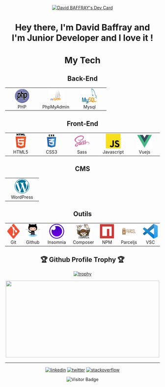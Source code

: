 <div id="header" align="center">
<!--   <img width="400" src="./img/pngwing.com.png"> -->
  <a href="https://app.daily.dev/David67"><img src="https://api.daily.dev/devcards/54ae6ab717b44a26ac4f4e411870a8ac.png?r=8k9" width="200" alt="David BAFFRAY's Dev Card"/></a>
  <br>
  <h1 align="center">Hey there, I'm David Baffray and<br> I'm Junior Developer and I love it !</h1>
</div>

<div id="section" align="center">
  <h1 align="center">My Tech</h1>
  <h2 align="center">Back-End</h2>
  <table>
    <tr>
      <td align="center" width="96">
        <a href="#David-BAFFRAY-Back-End">
          <img src="./img/php-logo.svg" width="48" height="48" alt="Php"/>
        </a>
        <br>PHP
      </td>
      <td align="center" width="96">
        <a href="#David-BAFFRAY-Back-End">
          <img src="./img/phpmyadmin.svg" width="48" height="48" alt="PhpMyAdmin"/>
        </a>
        <br>PhpMyAdmin
      </td>
      <td align="center" width="96">
        <a href="#David-BAFFRAY-Back-End">
          <img src="./img/mysql.svg" width="48" height="48" alt="Mysql"/>
        </a>
        <br>Mysql
      </td>
    </tr>
  </table>
  <h2 align="center">Front-End</h2>
    <table>
     <tr>
      <td align="center" width="96">
        <a href="#David-BAFFRAY-Front-End">
          <img src="./img/html5.svg" width="48" height="48" alt="HTML"/>
        </a>
        <br>HTML5
      </td>
      <td align="center" width="96">
        <a href="#David-BAFFRAY-Front-End">
          <img src="./img/css3.svg" width="48" height="48" alt="CSS"/>
        </a>
        <br>CSS3
      </td>
      <td align="center" width="96">
        <a href="#David-BAFFRAY-Front-End">
          <img src="./img/sass.svg" width="48" height="48" alt="Sass"/>
        </a>
        <br>Sass
      </td>
      <td align="center" width="96">
        <a href="#David-BAFFRAY-Front-End" >
          <img src="./img/javascript.svg" width="48" height="48" alt="Javascript"/>
        </a>
        <br>Javascript
      </td>
      <td align="center" width="96">
        <a href="#David-BAFFRAY-Front-End">
          <img src="./img/vuejs.svg" width="48" height="48" alt="Vuejs"/>
        </a>
        <br>Vuejs
      </td>
    </tr>
  </table>
  <h2 align="center">CMS</h2>
    <table>
      <tr>
        <td align="center" width="96">
          <a href="#David-BAFFRAY-CMS">
            <img src="./img/wordpress.svg" width="48" height="48" alt="WordPress"/>
          </a>
          <br>WordPress
        </td>
      </tr>
    </table>
 <h2 align="center">Outils</h2>
  <table>
    <tr>
        <td align="center" width="96">
          <a href="#David-BAFFRAY-outils">
            <img src="./img/Git-Icon.png" width="48" height="48" alt="Git"/>
          </a>
        <br>Git
        </td>
      <td align="center" width="96">
        <a href="#David-BAFFRAY-outils">
          <img src="./img/github-logo.com.svg" width="48" height="48" alt="Github"/>
        </a>
        <br>Github
      </td>
      <td align="center" width="96">
        <a href="#David-BAFFRAY-outils">
          <img src="./img/insomnia.svg" width="48" height="48" alt="Insomnia"/>
        </a>
        <br>Insomnia
      </td>
      <td align="center" width="96">
        <a href="#David-BAFFRAY-outils">
          <img src="./img/logo-composer.png" width="48" height="48" alt="Composer"/>
        </a>
        <br>Composer
      </td>
      <td align="center" width="96">
        <a href="#David-BAFFRAY-outils">
          <img src="./img/npm-icon.svg" width="48" height="48" alt="NPM"/>
        </a>
        <br>NPM
      </td>
      <td align="center" width="96">
        <a href="#David-BAFFRAY-Front-End">
          <img src="./img/parceljs.svg" width="48" height="48" alt="Parceljs"/>
        </a>
        <br>Parceljs
      </td>
      <td align="center" width="96">
        <a href="#David-BAFFRAY-outils">
          <img src="./img/visual-studio-code.svg" width="48" height="48" alt="Visual Studio Code"/>
        </a>
        <br>VSC
      </td>
    </tr>
  </table>
</div>
<h2 align="center">🏆 Github Profile Trophy 🏆</h2>
<div align="center">
  
[![trophy](https://github-profile-trophy.vercel.app/?username=David-BAFFRAY&theme=dark_lover)](https://github.com/David-BAFFRAY/github-profile-trophy)
  
</div>
<div align="center">
    <img width=500 height="250" src="https://github-readme-stats.vercel.app/api?username=David-BAFFRAY&theme=codeSTACKr&count_private=true&show_icons=true&include_all_commits=true"/>
</div>

---

<div align="center">
  <a href="https://www.linkedin.com/in/david-baffray"><img width="50" src="https://img.icons8.com/color/96/000000/linkedin.png" alt="linkedin"/></a>
  <a href="https://twitter.com/Np_Ng67"><img width="50" src="https://img.icons8.com/color/96/000000/twitter-squared.png" alt="twitter"/></a>
  <a href="https://stackoverflow.com/users/4027349/david-baffray"><img width="50" src="https://img.icons8.com/color/96/000000/stackoverflow.png" alt="stackoverflow"/></a>
</div>
<div align="center">
  
  ![Visitor Badge](https://visitor-badge.laobi.icu/badge?page_id=David-BAFFRAY.David-BAFFRAY)
  
</div>
<!--
**David-BAFFRAY/David-BAFFRAY** is a ✨ _special_ ✨ repository because its `README.md` (this file) appears on your GitHub profile.

Here are some ideas to get you started:

- 🔭 I’m currently working on ...
- 🌱 I’m currently learning ...
- 👯 I’m looking to collaborate on ...
- 🤔 I’m looking for help with ...
- 💬 Ask me about ...
- 📫 How to reach me: ...
- 😄 Pronouns: ...
- ⚡ Fun fact: ...
-->
